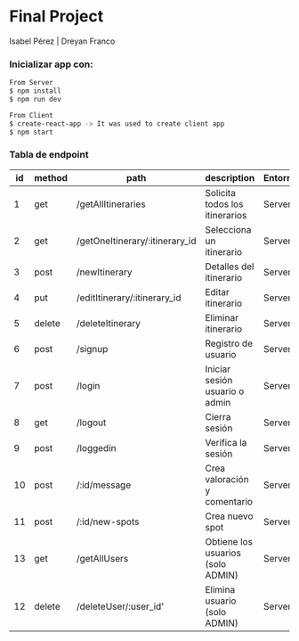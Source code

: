 # Final Project
Isabel Pérez | Dreyan Franco

 ### Inicializar app con:
 ```sh
 From Server
$ npm install 
$ npm run dev
```
 ```sh
 From Client
$ create-react-app -> It was used to create client app 
$ npm start
```

### Tabla de endpoint
| id | method | path | description | Entorno
| ------ | ------ | ------ | ------ | ------ |
| 1 | get | /getAllItineraries | Solicita todos los itinerarios | Server |
| 2 | get | /getOneItinerary/:itinerary_id | Selecciona un itinerario | Server |
| 3 | post | /newItinerary | Detalles del itinerario | Server |
| 4 | put | /editItinerary/:itinerary_id | Editar itinerario | Server |
| 5 | delete | /deleteItinerary | Eliminar itinerario  | Server |
| 6 | post | /signup | Registro de usuario | Server |
| 7 | post | /login | Iniciar sesión usuario o admin | Server |
| 8 | get | /logout | Cierra sesión | Server |
| 9 | post | /loggedin | Verifica la sesión | Server |
| 10 | post | /:id/message | Crea valoración y comentario | Server |
| 11 | post | /:id/new-spots | Crea nuevo spot | Server |
| 13 | get | /getAllUsers | Obtiene los usuarios (solo ADMIN)| Server |
| 12 | delete | /deleteUser/:user_id' | Elimina usuario (solo ADMIN)  | Server |

